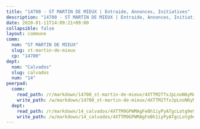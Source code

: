 ```yaml
---
title: "14700 - ST MARTIN DE MIEUX | Entraide, Annonces, Initiatives"
description: "14700 - ST MARTIN DE MIEUX | Entraide, Annonces, Initiatives"
date: 2020-01-11T14:09:21+09:00
collapsible: false
layout: commune
comm:
  nom: "ST MARTIN DE MIEUX"
  slug: st-martin-de-mieux
  cp: "14700"
dept:
  nom: "Calvados"
  slug: calvados
  num: "14"
peerpad:
  comm:
    read_path: /r/markdown/14700_st-martin-de-mieux/4XTTM2TfxJpLnoN6yMAVBsS3BCzqt4Qe1vg1hF9Gin3zRxriK
    write_path: /w/markdown/14700_st-martin-de-mieux/4XTTM2TfxJpLnoN6yMAVBsS3BCzqt4Qe1vg1hF9Gin3zRxriK-K3TgTocsksyC9ixaifQhhVYsNKuwAUoCfeN6ugZ3w1rJ7BSoSPQz4W75QfjyC3tNsTuXzN8REmaU3en89NZXhfEXrk5z27x7Rz7A4s98L4KrcsvZBRdH4EDUWyZeVUjbZ86ExJdd
  dept:
    read_path: /r/markdown/14_calvados/4XTTM9GPWMAgFeBh1iyPyATgcLotg9e9APJpQBEyY3RZiUwJ6
    write_path: /w/markdown/14_calvados/4XTTM9GPWMAgFeBh1iyPyATgcLotg9e9APJpQBEyY3RZiUwJ6-K3TgUXWJAT2cYJ9ZstQphkkm2za8um5GwwXsivqaDFTgbhMDcHaRXnT3h69szAqCyvWcFfDim5fkwc6CXdUtyvPpirbD1TPAb6xCxpPN6dR3zzDRe29YehQYbhZdjvZYkgztJYvi
---
```


